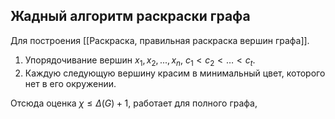 ## Жадный алгоритм раскраски графа
Для построения [[Раскраска, правильная раскраска вершин графа]].
1. Упорядочивание вершин $x_1, x_2,..., x_n$, $c_1 < c_2 < \ldots < c_t$.
2. Каждую следующую вершину красим в минимальный цвет, которого нет в его окружении.

Отсюда оценка $\chi \le \Delta(G) + 1$, работает для полного графа, 

